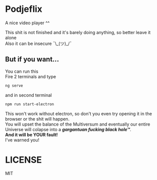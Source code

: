 # Podjeflix

A nice video player ^^

This shit is not finished and it's barely doing anything, so better leave it alone  
Also it can be insecure ¯\\\_(ツ)_/¯

## But if you want...
You can run this  
Fire 2 terminals and type
```sh
ng serve
```
and in second terminal
```sh
npm run start-electron
```

This won't work without electron, so don't you even try opening it in the browser or the shit will happen.  
You will upset the balance of the Multiversum and eventually our entire Universe will colapse into a **_gargantuan fucking black hole™_**.  
**And it will be YOUR fault!**  
I've warned you!

# LICENSE
MIT
